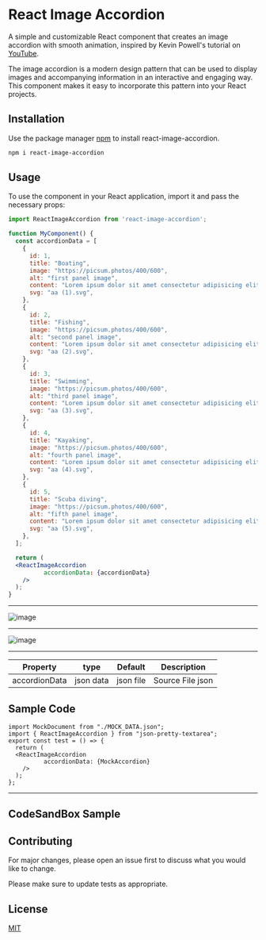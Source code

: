 # React Image Accordion

A simple and customizable React component that creates an image accordion with smooth animation, inspired by Kevin Powell's tutorial on [YouTube](https://www.youtube.com/watch?v=WJERnXiFFug&t=0s&ab_channel=KevinPowell).

The image accordion is a modern design pattern that can be used to display images and accompanying information in an interactive and engaging way. This component makes it easy to incorporate this pattern into your React projects.


## Installation

Use the package manager [npm](https://www.npmjs.com/) to install react-image-accordion.

```bash
npm i react-image-accordion
```




## Usage

To use the component in your React application, import it and pass the necessary props:

```jsx
import ReactImageAccordion from 'react-image-accordion';

function MyComponent() {
  const accordionData = [
    {
      id: 1,
      title: "Boating",
      image: "https://picsum.photos/400/600",
      alt: "first panel image",
      content: "Lorem ipsum dolor sit amet consectetur adipisicing elit. Saepe id numquam ab molestias sint beatae provident possimus doloribus autem repudiandae!",
      svg: "aa (1).svg",
    },
    {
      id: 2,
      title: "Fishing",
      image: "https://picsum.photos/400/600",
      alt: "second panel image",
      content: "Lorem ipsum dolor sit amet consectetur adipisicing elit. Saepe id numquam ab molestias sint beatae provident possimus doloribus autem repudiandae!",
      svg: "aa (2).svg",
    },
    {
      id: 3,
      title: "Swimming",
      image: "https://picsum.photos/400/600",
      alt: "third panel image",
      content: "Lorem ipsum dolor sit amet consectetur adipisicing elit. Saepe id numquam ab molestias sint beatae provident possimus doloribus autem repudiandae!",
      svg: "aa (3).svg",
    },
    {
      id: 4,
      title: "Kayaking",
      image: "https://picsum.photos/400/600",
      alt: "fourth panel image",
      content: "Lorem ipsum dolor sit amet consectetur adipisicing elit. Saepe id numquam ab molestias sint beatae provident possimus doloribus autem repudiandae!",
      svg: "aa (4).svg",
    },
    {
      id: 5,
      title: "Scuba diving",
      image: "https://picsum.photos/400/600",
      alt: "fifth panel image",
      content: "Lorem ipsum dolor sit amet consectetur adipisicing elit. Saepe id numquam ab molestias sint beatae provident possimus doloribus autem repudiandae!",
      svg: "aa (5).svg",
    },
  ];

  return (
  <ReactImageAccordion
          accordionData: {accordionData}
    />
  );
}

```
---

![image](https://user-images.githubusercontent.com/63078848/235080658-86333445-4f13-44f4-9db1-6ef5266efea5.png)

---
![image](https://user-images.githubusercontent.com/63078848/235080876-551d0dd6-5d49-44e3-a504-ee7e998d929c.png)

---

|    Property      |     type      |  Default   |       Description       |
| ---------------- |:-------------:|:----------:|:-----------------------:|
| accordionData    | json data     |  json file |    Source File json     |




## Sample Code
```React Code
import MockDocument from "./MOCK_DATA.json";
import { ReactImageAccordion } from "json-pretty-textarea";
export const test = () => {
  return (
  <ReactImageAccordion
          accordionData: {MockAccordion}
    />
  );
};
```


***
## CodeSandBox Sample



## Contributing
For major changes, please open an issue first to discuss what you would like to change.

Please make sure to update tests as appropriate.


## License
[MIT](https://choosealicense.com/licenses/mit/)
